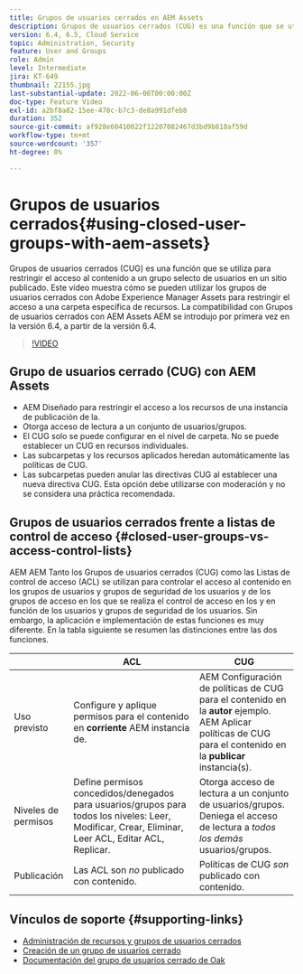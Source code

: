 ```yaml
---
title: Grupos de usuarios cerrados en AEM Assets
description: Grupos de usuarios cerrados (CUG) es una función que se utiliza para restringir el acceso al contenido a un grupo selecto de usuarios en un sitio publicado. Este vídeo muestra cómo se pueden utilizar los grupos de usuarios cerrados con Adobe Experience Manager Assets para restringir el acceso a una carpeta específica de recursos.
version: 6.4, 6.5, Cloud Service
topic: Administration, Security
feature: User and Groups
role: Admin
level: Intermediate
jira: KT-649
thumbnail: 22155.jpg
last-substantial-update: 2022-06-06T00:00:00Z
doc-type: Feature Video
exl-id: a2bf8a82-15ee-478c-b7c3-de8a991dfeb8
duration: 352
source-git-commit: af928e60410022f12207082467d3bd9b818af59d
workflow-type: tm+mt
source-wordcount: '357'
ht-degree: 0%

---
```


# Grupos de usuarios cerrados{#using-closed-user-groups-with-aem-assets}

Grupos de usuarios cerrados (CUG) es una función que se utiliza para restringir el acceso al contenido a un grupo selecto de usuarios en un sitio publicado. Este vídeo muestra cómo se pueden utilizar los grupos de usuarios cerrados con Adobe Experience Manager Assets para restringir el acceso a una carpeta específica de recursos. La compatibilidad con Grupos de usuarios cerrados con AEM Assets AEM se introdujo por primera vez en la versión 6.4, a partir de la versión 6.4.

>[!VIDEO](https://video.tv.adobe.com/v/22155?quality=12&learn=on)

## Grupo de usuarios cerrado (CUG) con AEM Assets

* AEM Diseñado para restringir el acceso a los recursos de una instancia de publicación de la.
* Otorga acceso de lectura a un conjunto de usuarios/grupos.
* El CUG solo se puede configurar en el nivel de carpeta. No se puede establecer un CUG en recursos individuales.
* Las subcarpetas y los recursos aplicados heredan automáticamente las políticas de CUG.
* Las subcarpetas pueden anular las directivas CUG al establecer una nueva directiva CUG. Esta opción debe utilizarse con moderación y no se considera una práctica recomendada.

## Grupos de usuarios cerrados frente a listas de control de acceso {#closed-user-groups-vs-access-control-lists}

AEM AEM Tanto los Grupos de usuarios cerrados (CUG) como las Listas de control de acceso (ACL) se utilizan para controlar el acceso al contenido en los grupos de usuarios y grupos de seguridad de los usuarios y de los grupos de acceso en los que se realiza el control de acceso en los y en función de los usuarios y grupos de seguridad de los usuarios. Sin embargo, la aplicación e implementación de estas funciones es muy diferente. En la tabla siguiente se resumen las distinciones entre las dos funciones.

|                   | ACL | CUG |
| ----------------- | -------------------------------------------------------------------------------------------------------------------------------- | ----------------------------------------------------------------------------------------------------------------------------- |
| Uso previsto | Configure y aplique permisos para el contenido en **corriente** AEM instancia de. | AEM Configuración de políticas de CUG para el contenido en la **autor** ejemplo. AEM Aplicar políticas de CUG para el contenido en la **publicar** instancia(s). |
| Niveles de permisos | Define permisos concedidos/denegados para usuarios/grupos para todos los niveles: Leer, Modificar, Crear, Eliminar, Leer ACL, Editar ACL, Replicar. | Otorga acceso de lectura a un conjunto de usuarios/grupos. Deniega el acceso de lectura a *todos los demás* usuarios/grupos. |
| Publicación | Las ACL son *no* publicado con contenido. | Políticas de CUG *son* publicado con contenido. |

## Vínculos de soporte {#supporting-links}

* [Administración de recursos y grupos de usuarios cerrados](https://experienceleague.adobe.com/docs/experience-manager-65/assets/managing/manage-assets.html?lang=en#closed-user-group)
* [Creación de un grupo de usuarios cerrado](https://experienceleague.adobe.com/docs/experience-manager-65/administering/security/cug.html)
* [Documentación del grupo de usuarios cerrado de Oak](https://jackrabbit.apache.org/oak/docs/security/authorization/cug.html)
